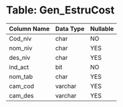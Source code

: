 # Table: Gen_EstruCost

| Column Name | Data Type | Nullable |
|-------------|-----------|----------|
| Cod_niv | char | NO |
| nom_niv | char | YES |
| des_niv | char | YES |
| ind_act | bit | NO |
| nom_tab | char | YES |
| cam_cod | varchar | YES |
| cam_des | varchar | YES |
